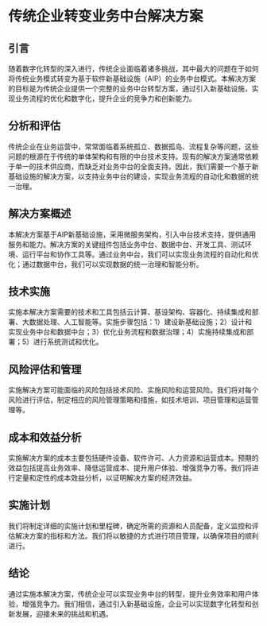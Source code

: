 # 传统企业转变业务中台解决方案

## 引言

随着数字化转型的深入进行，传统企业面临着诸多挑战，其中最大的问题在于如何将传统业务模式转变为基于软件新基础设施（AIP）的业务中台模式。本解决方案的目标是为传统企业提供一个完整的业务中台转型方案，通过引入新基础设施，实现业务流程的优化和数字化，提升企业的竞争力和创新能力。

## 分析和评估

传统企业在业务运营中，常常面临着系统孤立、数据孤岛、流程复杂等问题，这些问题的根源在于传统的单体架构和有限的中台技术支持。现有的解决方案通常依赖于单一的技术供应商，而缺乏对业务中台的全面支持。因此，我们需要一个基于新基础设施的解决方案，以支持业务中台的建设，实现业务流程的自动化和数据的统一治理。

## 解决方案概述

本解决方案基于AIP新基础设施，采用微服务架构，引入中台技术支持，提供通用服务和能力。解决方案的关键组件包括业务中台、数据中台、开发工具、测试环境、运行平台和协作工具等。通过业务中台，我们可以实现业务流程的自动化和优化；通过数据中台，我们可以实现数据的统一治理和智能分析。

## 技术实施

实施本解决方案需要的技术和工具包括云计算、基设架构、容器化、持续集成和部署、大数据处理、人工智能等。实施步骤包括：1）建设新基础设施；2）设计和实现业务中台和数据中台；3）优化业务流程和数据治理；4）实施持续集成和部署；5）进行系统测试和优化。

## 风险评估和管理

实施解决方案可能面临的风险包括技术风险、实施风险和运营风险。我们将对每个风险进行评估，制定相应的风险管理策略和措施，如技术培训、项目管理和运营管理等。

## 成本和效益分析

实施解决方案的成本主要包括硬件设备、软件许可、人力资源和运营成本。预期的效益包括提高业务效率、降低运营成本、提升用户体验、增强竞争力等。我们将进行定量和定性的成本效益分析，以证明解决方案的经济效益。

## 实施计划

我们将制定详细的实施计划和里程碑，确定所需的资源和人员配备，定义监控和评估解决方案的指标和方法。我们将以敏捷的方式进行项目管理，以确保项目的顺利进行。

## 结论

通过实施本解决方案，传统企业可以实现业务中台的转型，提升业务效率和用户体验，增强竞争力。我们相信，通过引入新基础设施，企业可以实现数字化转型和创新发展，迎接未来的挑战和机遇。